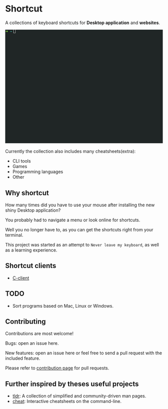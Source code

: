# Shortcut

A collections of keyboard shortcuts for **Desktop application** and **websites**.

![](/shortcut.gif)

Currently the collection also includes many cheatsheets(extra):
* CLI tools
* Games
* Programming languages
* Other


## Why shortcut
How many times did you have to use your mouse after installing the new shiny Desktop application? 

You probably had to navigate a menu or look online for shortcuts.

Well you no longer have to, as you can get the shortcuts right from your terminal.

This project was started as an attempt to `Never leave my keyboard`, as well as a learning experience.

## Shortcut clients
* [C-client](https://github.com/mt-empty/shortcut-c-client)


## TODO

* Sort programs based on Mac, Linux or Windows.


## Contributing

Contributions are most welcome!

Bugs: open an issue here.

New features: open an issue here or feel free to send a pull request with the included feature.

Please refer to [contribution page](/contribution/Readme.md) for pull requests.

## Further inspired by theses useful projects

* [tldr](https://github.com/tldr-pages/tldr): A collection of simplified and community-driven man pages.
* [cheat](https://github.com/cheat/cheat): Interactive cheatsheets on the command-line.
